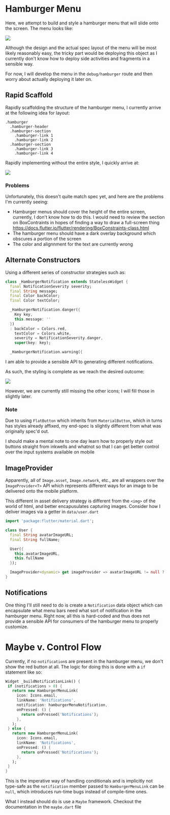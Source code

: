 # Hamburger Menu

Here, we attempt to build and style a hamburger menu that will slide onto the screen. The menu looks like:

![](./assets/ch11/hamburger-spec.png)

Although the design and the actual spec layout of the menu will be most likely reasonably easy, the tricky part would be deploying this object as I currently don't know how to deploy side activities and fragments in a sensible way.

For now, I will develop the menu in the `debug/hamburger` route and then worry about actually deploying it later on.

## Rapid Scaffold

Rapidly scaffolding the structure of the hamburger menu, I currently arrive at the following idea for layout:

```haml
.hamburger
  .hamburger-header
  .hamburger-section
    .hamburger-link 1
    .hamburger-link 2
  .hamburger-section
    .hamburger-link 3
    .hamburger-link 4
```

Rapidly implementing without the entire style, I quickly arrive at:

![](./assets/ch11/rapid-scaffold.png)

### Problems

Unfortunately, this doesn't quite match spec yet, and here are the problems I'm currently seeing:

- Hamburger menus should cover the height of the entire screen, currently, I don't know how to do this. I would need to review the section on BoxContraints in hopes of finding a way to draw a full-screen thing https://docs.flutter.io/flutter/rendering/BoxConstraints-class.html
- The hamburger menu should have a dark overlay background which obscures a portion of the screen
- The color and alignnment for the text are currently wrong

## Alternate Constructors

Using a different series of constructor strategies such as:

```dart
class _HamburgerNotification extends StatelessWidget {
  final NotificationSeverity severity;
  final String message;
  final Color backColor;
  final Color textColor;

  _HamburgerNotification.danger({
    Key key,
    this.message: ''
  }) 
  : backColor = Colors.red,
    textColor = Colors.white,
    severity = NotificationSeverity.danger,
    super(key: key);

  _HamburgerNotification.warning({
```

I am able to provide a sensible API to generating different notifications.

As such, the styling is complete as we reach the desired outcome:

![](./assets/ch11/styled.png)

However, we are currently still missing the other icons; I will fill those in slightly later.

### Note

Due to using `FlatButton` which inherits from `MaterialButton`, which in turns has styles already affixed, my end-spec is slightly different from what was originally spec'd out.

I should make a mental note to one day learn how to properly style out buttons straight from inkwells and whatnot so that I can get better control over the input systems available on mobile

## ImageProvider

Apparently, all of `Image.asset`, `Image.network`, etc., are all wrappers over the `ImageProvider<T>` API which represents different ways for an image to be delivered onto the mobile platform.

This different in asset delivery strategy is different from the `<img>` of the world of html, and better encapusulates capturing images. Consider how I deliver images via a getter in `data/user.dart`

```dart
import 'package:flutter/material.dart';

class User {
  final String avatarImageURL;
  final String fullName;

  User({
    this.avatarImageURL,
    this.fullName
  });

  ImageProvider<dynamic> get imageProvider => avatarImageURL != null ? new NetworkImage(avatarImageURL) : new AssetImage('images/dogelog.jpg');
}
```

## Notifications

One thing I'll still need to do is create a `Notification` data object which can encapsulate what menu bars need what sort of notification in the hamburger menu. Right now, all this is hard-coded and thus does not provide a sensible API for consumers of the hamburger menu to properly customize.

 # Maybe v. Control Flow

 Currently, if no `notification`s are present in the hamburger menu, we don't show the red button at all. The logic for doing this is done with a `if` statement like so:

 ```dart
 Widget _buildNotificationLink() {
  if (notifications > 0) {
    return new HamburgerMenuLink(
      icon: Icons.email,
      linkName: 'Notifications',
      notification: hamburgerMenuNotification,
      onPressed: () {
        return onPressed('Notifications');
      },
    );
  } else {
    return new HamburgerMenuLink(
      icon: Icons.email,
      linkName: 'Notifications',
      onPressed: () {
        return onPressed('Notifications');
      },
    );
  }
}
```

This is the imperative way of handling conditionals and is implicitly not type-safe as the `notification` member passed to `HamburgerMenuLink` can be `null`, which introduces run-time bugs instead of compile-time ones.

What I instead should do is use a `Maybe` framework. Checkout the documentation in the `maybe.dart` file